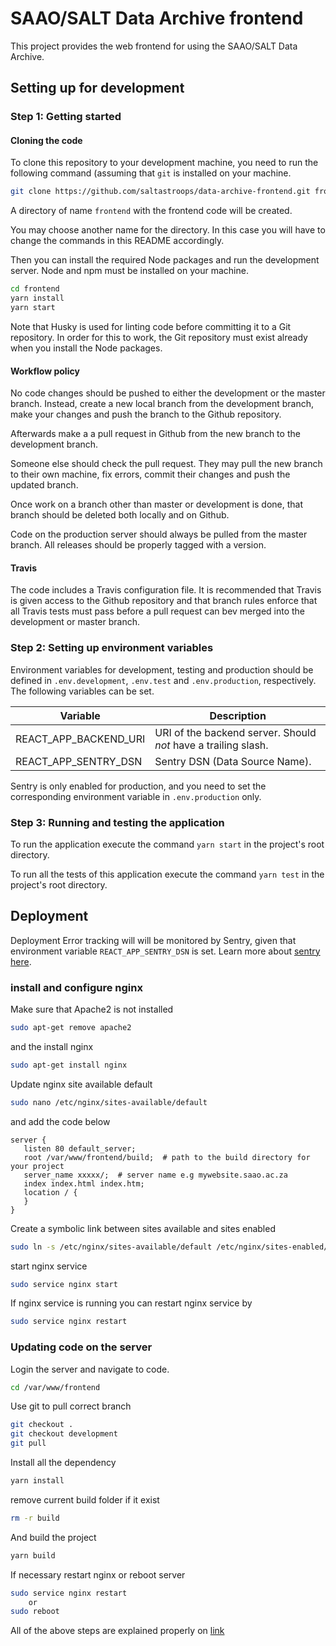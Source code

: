 # SAAO/SALT Data Archive frontend

This project provides the web frontend for using the SAAO/SALT Data Archive.

## Setting up for development

### Step 1: Getting started

#### Cloning the code 

To clone this repository to your development machine, you need to run the following command (assuming that `git` is installed on your machine.

```bash
git clone https://github.com/saltastroops/data-archive-frontend.git frontend
```

A directory of name `frontend` with the frontend code will be created.

You may choose another name for the directory. In this case you will have to change the commands in this README accordingly.

Then you can install the required Node packages and run the development server. Node and npm must be installed on your machine.

```bash
cd frontend
yarn install
yarn start
```

Note that Husky is used for linting code before committing it to a Git repository. In order for this to work, the Git repository must exist already when you install the Node packages.

#### Workflow policy

No code changes should be pushed to either the development or the master branch. Instead, create a new local branch from the development branch, make your changes and push the branch to the Github repository.

Afterwards make a a pull request in Github from the new branch to the development branch.

Someone else should check the pull request. They may pull the new branch to their own machine, fix errors, commit their changes and push the updated branch.

Once work on a branch other than master or development is done, that branch should be deleted both locally and on Github.

Code on the production server should always be pulled from the master branch. All releases should be properly tagged with a version.

#### Travis

The code includes a Travis configuration file. It is recommended that Travis is given access to the Github repository and that branch rules enforce that all Travis tests must pass before a pull request can bev merged into the development or master branch.

### Step 2: Setting up environment variables

Environment variables for development, testing and production should be defined in `.env.development`, `.env.test` and `.env.production`, respectively. The following variables can be set.

Variable | Description
---- | ----
REACT_APP_BACKEND_URI | URI of the backend server. Should *not* have a trailing slash.
REACT_APP_SENTRY_DSN | Sentry DSN (Data Source Name).

Sentry is only enabled for production, and you need to set the corresponding environment variable in `.env.production` only.

### Step 3: Running and testing the application

To run the application execute the command `yarn start` in the project's root directory.

To run all the tests of this application execute the command `yarn test` in the project's root directory.
 

## Deployment

Deployment Error tracking will will be monitored by Sentry, given that environment variable `REACT_APP_SENTRY_DSN` is set. 
Learn more about [sentry here](https://sentry.io/welcome/).

### install and configure nginx

Make sure that Apache2 is not installed
```bash
sudo apt-get remove apache2
``` 

and the install nginx
```bash
sudo apt-get install nginx
```

Update nginx site available default 
```bash
sudo nano /etc/nginx/sites-available/default
```

and add the code below
```text
server {
   listen 80 default_server;
   root /var/www/frontend/build;  # path to the build directory for your project
   server_name xxxxx/;  # server name e.g mywebsite.saao.ac.za
   index index.html index.htm;
   location / {
   }
}
```

Create a symbolic link between sites available and sites enabled
```bash
sudo ln -s /etc/nginx/sites-available/default /etc/nginx/sites-enabled/
```

start nginx service
```bash
sudo service nginx start
```

If nginx service is running you can restart nginx service by
```bash
sudo service nginx restart
```

### Updating code on the server

Login the server and navigate to code.

```bash
cd /var/www/frontend
```
Use git to pull correct branch

```bash
git checkout .
git checkout development
git pull 
```

Install all the dependency
```bash
yarn install
```
remove current build folder if it exist
```bash
rm -r build
```
And build the project
```bash
yarn build
```

If necessary restart nginx or reboot server
```bash
sudo service nginx restart
    or
sudo reboot
```

All of the above steps are explained properly on [link](https://medium.com/@timmykko/deploying-create-react-app-with-nginx-and-ubuntu-e6fe83c5e9e7)

